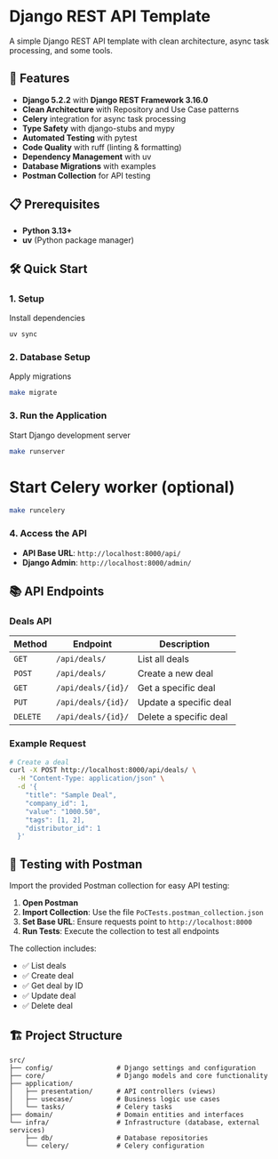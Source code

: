 # Django REST API Template

A simple Django REST API template with clean architecture, async task processing, and some tools.

## 🚀 Features

- **Django 5.2.2** with **Django REST Framework 3.16.0**
- **Clean Architecture** with Repository and Use Case patterns
- **Celery** integration for async task processing
- **Type Safety** with django-stubs and mypy
- **Automated Testing** with pytest
- **Code Quality** with ruff (linting & formatting)
- **Dependency Management** with uv
- **Database Migrations** with examples
- **Postman Collection** for API testing

## 📋 Prerequisites

- **Python 3.13+**
- **uv** (Python package manager)

## 🛠️ Quick Start

### 1. Setup

Install dependencies

```bash
uv sync
```

### 2. Database Setup

Apply migrations

```bash
make migrate
```

### 3. Run the Application

Start Django development server

```bash
make runserver
```

# Start Celery worker (optional)

```bash
make runcelery
```

### 4. Access the API

- **API Base URL**: `http://localhost:8000/api/`
- **Django Admin**: `http://localhost:8000/admin/`

## 📚 API Endpoints

### Deals API

| Method   | Endpoint           | Description            |
| -------- | ------------------ | ---------------------- |
| `GET`    | `/api/deals/`      | List all deals         |
| `POST`   | `/api/deals/`      | Create a new deal      |
| `GET`    | `/api/deals/{id}/` | Get a specific deal    |
| `PUT`    | `/api/deals/{id}/` | Update a specific deal |
| `DELETE` | `/api/deals/{id}/` | Delete a specific deal |

### Example Request

```bash
# Create a deal
curl -X POST http://localhost:8000/api/deals/ \
  -H "Content-Type: application/json" \
  -d '{
    "title": "Sample Deal",
    "company_id": 1,
    "value": "1000.50",
    "tags": [1, 2],
    "distributor_id": 1
  }'
```

## 🧪 Testing with Postman

Import the provided Postman collection for easy API testing:

1. **Open Postman**
2. **Import Collection**: Use the file `PoCTests.postman_collection.json`
3. **Set Base URL**: Ensure requests point to `http://localhost:8000`
4. **Run Tests**: Execute the collection to test all endpoints

The collection includes:

- ✅ List deals
- ✅ Create deal
- ✅ Get deal by ID
- ✅ Update deal
- ✅ Delete deal

## 🏗️ Project Structure

```
src/
├── config/                # Django settings and configuration
├── core/                  # Django models and core functionality
├── application/
│   ├── presentation/      # API controllers (views)
│   ├── usecase/           # Business logic use cases
│   └── tasks/             # Celery tasks
├── domain/                # Domain entities and interfaces
└── infra/                 # Infrastructure (database, external services)
    ├── db/                # Database repositories
    └── celery/            # Celery configuration
```
